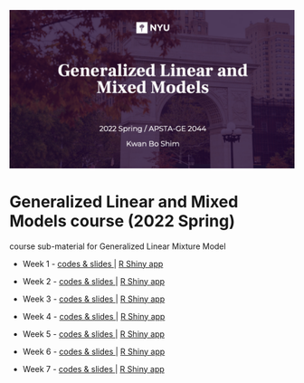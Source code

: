 ![main](glmm.png)

# Generalized Linear and Mixed Models course (2022 Spring)
course sub-material for Generalized Linear Mixture Model

  - Week 1 - [ codes & slides ](https://github.com/JosephKBS/21fall_statcomp/tree/main/w1) | [ R Shiny app ](https://apsta.shinyapps.io/StatCompWeek1/)

  - Week 2 - [ codes & slides ](https://github.com/JosephKBS/21fall_statcomp/tree/main/w2) | [ R Shiny app ](https://apsta.shinyapps.io/StatCompWeek2/)

  - Week 3 - [ codes & slides ](https://github.com/JosephKBS/21fall_statcomp/tree/main/w3) | [ R Shiny app ](https://apsta.shinyapps.io/StatCompWeek3/)

  - Week 4 - [ codes & slides ](https://github.com/JosephKBS/21fall_statcomp/tree/main/w4) | [ R Shiny app ](https://apsta.shinyapps.io/StatCompWeek4/)

  - Week 5 - [ codes & slides ](https://github.com/JosephKBS/21fall_statcomp/tree/main/w5) | [ R Shiny app ](https://apsta.shinyapps.io/StatCompWeek5/)

  - Week 6 - [ codes & slides ](https://github.com/JosephKBS/21fall_statcomp/tree/main/w6) | [ R Shiny app ](https://apsta.shinyapps.io/StatCompWeek6/)

  - Week 7 - [ codes & slides ](https://github.com/JosephKBS/21fall_statcomp/tree/main/w7) | [ R Shiny app ](https://apsta.shinyapps.io/StatCompWeek7/)

